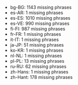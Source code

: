 - bg-BG: 1143 missing phrases
- es-AR: 1 missing phrases
- es-ES: 1010 missing phrases
- es-VE: 990 missing phrases
- fi-FI: 987 missing phrases
- fr-FR: 1 missing phrases
- it-IT: 1 missing phrases
- ja-JP: 51 missing phrases
- ko-KR: 1 missing phrases
- nl-NL: 1 missing phrases
- pl-PL: 13 missing phrases
- ru-RU: 62 missing phrases
- zh-Hans: 1 missing phrases
- zh-Hant: 178 missing phrases
